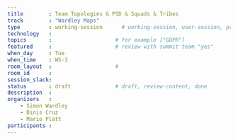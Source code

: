 ```yaml
---
title        : Team Topologies & PSD & Squads & Tribes
track        : "Wardley Maps"
type         : working-session      # working-session, user-session, product-session
technology   :
topics       :                    # for example ["GDPR"]
featured     :                    # review with summit team "yes"
when_day     : Tue
when_time    : WS-3
room_layout  :                    #
room_id      : 
session_slack: 
status       : draft              # draft, review-content, done
description  :
organizers   :
    - Simon Wardley
    - Dinis Cruz
    - Mario Platt
participants :
---
```



<!--(add intro)

## WHY

(...)

## What

(...)

## Outcomes

(...)

## References

(...)


## Previous-->
